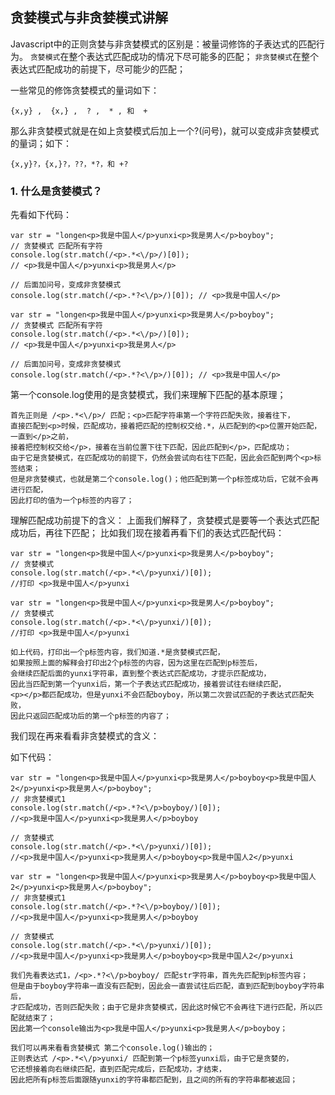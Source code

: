 ## 贪婪模式与非贪婪模式讲解

Javascript中的正则贪婪与非贪婪模式的区别是：被量词修饰的子表达式的匹配行为。
`贪婪模式`在整个表达式匹配成功的情况下尽可能多的匹配；
`非贪婪模式`在整个表达式匹配成功的前提下，尽可能少的匹配；

一些常见的修饰贪婪模式的量词如下：
```
{x,y} ,  {x,} ,  ? ,  * , 和  +
```

那么非贪婪模式就是在如上贪婪模式后加上一个?(问号)，就可以变成非贪婪模式的量词；如下：
```
{x,y}?，{x,}?，??，*?，和 +?
```

### 1. 什么是贪婪模式？

先看如下代码：
```
var str = "longen<p>我是中国人</p>yunxi<p>我是男人</p>boyboy";
// 贪婪模式 匹配所有字符
console.log(str.match(/<p>.*<\/p>/)[0]); 
// <p>我是中国人</p>yunxi<p>我是男人</p>

// 后面加问号，变成非贪婪模式
console.log(str.match(/<p>.*?<\/p>/)[0]); // <p>我是中国人</p>

var str = "longen<p>我是中国人</p>yunxi<p>我是男人</p>boyboy";
// 贪婪模式 匹配所有字符
console.log(str.match(/<p>.*<\/p>/)[0]); 
// <p>我是中国人</p>yunxi<p>我是男人</p>
 
// 后面加问号，变成非贪婪模式
console.log(str.match(/<p>.*?<\/p>/)[0]); // <p>我是中国人</p>
```

第一个console.log使用的是贪婪模式，我们来理解下匹配的基本原理；
```
首先正则是 /<p>.*<\/p>/ 匹配；<p>匹配字符串第一个字符匹配失败，接着往下，
直接匹配到<p>时候，匹配成功，接着把匹配的控制权交给.*，从匹配到的<p>位置开始匹配，一直到</p>之前，
接着把控制权交给</p>，接着在当前位置下往下匹配，因此匹配到</p>，匹配成功；
由于它是贪婪模式，在匹配成功的前提下，仍然会尝试向右往下匹配，因此会匹配到两个<p>标签结束；
但是非贪婪模式，也就是第二个console.log()；他匹配到第一个p标签成功后，它就不会再进行匹配，
因此打印的值为一个p标签的内容了；
```

理解匹配成功前提下的含义： 
上面我们解释了，贪婪模式是要等一个表达式匹配成功后，再往下匹配；
比如我们现在接着再看下们的表达式匹配代码：

```
var str = "longen<p>我是中国人</p>yunxi<p>我是男人</p>boyboy";
// 贪婪模式
console.log(str.match(/<p>.*<\/p>yunxi/)[0]); 
//打印 <p>我是中国人</p>yunxi

var str = "longen<p>我是中国人</p>yunxi<p>我是男人</p>boyboy";
// 贪婪模式
console.log(str.match(/<p>.*<\/p>yunxi/)[0]); 
//打印 <p>我是中国人</p>yunxi
```

```
如上代码，打印出一个p标签内容，我们知道.*是贪婪模式匹配，
如果按照上面的解释会打印出2个p标签的内容，因为这里在匹配到p标签后，
会继续匹配后面的yunxi字符串，直到整个表达式匹配成功，才提示匹配成功，
因此当匹配到第一个yunxi后，第一个子表达式匹配成功，接着尝试往右继续匹配，
<p></p>都匹配成功，但是yunxi不会匹配boyboy，所以第二次尝试匹配的子表达式匹配失败，
因此只返回匹配成功后的第一个p标签的内容了；
```

我们现在再来看看非贪婪模式的含义：

如下代码：
```
var str = "longen<p>我是中国人</p>yunxi<p>我是男人</p>boyboy<p>我是中国人2</p>yunxi<p>我是男人</p>boyboy";
// 非贪婪模式1
console.log(str.match(/<p>.*?<\/p>boyboy/)[0]); 
//<p>我是中国人</p>yunxi<p>我是男人</p>boyboy

// 贪婪模式
console.log(str.match(/<p>.*<\/p>yunxi/)[0]); 
//<p>我是中国人</p>yunxi<p>我是男人</p>boyboy<p>我是中国人2</p>yunxi

var str = "longen<p>我是中国人</p>yunxi<p>我是男人</p>boyboy<p>我是中国人2</p>yunxi<p>我是男人</p>boyboy";
// 非贪婪模式1
console.log(str.match(/<p>.*?<\/p>boyboy/)[0]); 
//<p>我是中国人</p>yunxi<p>我是男人</p>boyboy
 
// 贪婪模式
console.log(str.match(/<p>.*<\/p>yunxi/)[0]); 
//<p>我是中国人</p>yunxi<p>我是男人</p>boyboy<p>我是中国人2</p>yunxi
```

```
我们先看表达式1，/<p>.*?<\/p>boyboy/ 匹配str字符串，首先先匹配到p标签内容；
但是由于boyboy字符串一直没有匹配到，因此会一直尝试往后匹配，直到匹配到boyboy字符串后，
才匹配成功，否则匹配失败；由于它是非贪婪模式，因此这时候它不会再往下进行匹配，所以匹配就结束了；
因此第一个console输出为<p>我是中国人</p>yunxi<p>我是男人</p>boyboy；

我们可以再来看看贪婪模式 第二个console.log()输出的； 
正则表达式 /<p>.*<\/p>yunxi/ 匹配到第一个p标签yunxi后，由于它是贪婪的，
它还想接着向右继续匹配，直到匹配完成后，匹配成功，才结束，
因此把所有p标签后面跟随yunxi的字符串都匹配到，且之间的所有的字符串都被返回；
```